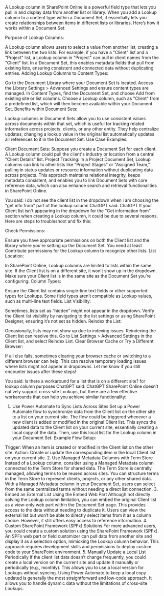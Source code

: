 A Lookup column in SharePoint Online is a powerful field type that lets you pull in and display data from another list or library. When you add a Lookup column to a content type within a Document Set, it essentially lets you create relationships between items in different lists or libraries. Here’s how it works within a Document Set:

Purpose of Lookup Columns:

A Lookup column allows users to select a value from another list, creating a link between the two lists. For example, if you have a "Client" list and a "Project" list, a Lookup column in "Project" can pull in client names from the "Client" list.
In a Document Set, this enables metadata fields that pull from existing lists, ensuring consistent and connected data without duplicating entries.
Adding Lookup Columns to Content Types:

Go to the Document Library where your Document Set is located.
Access the Library Settings > Advanced Settings and ensure content types are managed.
In Content Types, find the Document Set, and choose Add from existing site or list columns.
Choose a Lookup column, such as "Client" from a predefined list, which will then become available within your Document Set.
Benefits within Document Sets:

Lookup columns in Document Sets allow you to use consistent values across documents within that set, which is useful for tracking related information across projects, clients, or any other entity.
They help centralize updates; changing a lookup value in the original list automatically updates all references to it in the Document Set.
Use Case Examples:

Client Document Sets: Suppose you create a Document Set for each client. A Lookup column could pull the client's industry or location from a central "Client Details" list.
Project Tracking: In a Project Document Set, Lookup columns can link to other lists like "Project Stages" or "Assigned Team," pulling in status updates or resource information without duplicating data across projects.
This approach maintains relational integrity, keeps metadata consistent, and enables you to link Document Sets with core reference data, which can also enhance search and retrieval functionalities in SharePoint Online.






You said:
i do not see the client list in the dropdown when i am choosing the "get info from" part of the lookup column
ChatGPT said:
ChatGPT
If your Client list isn't appearing in the dropdown for the "Get information from" section when creating a Lookup column, it could be due to several reasons. Here are steps to troubleshoot and fix this:

Check Permissions:

Ensure you have appropriate permissions on both the Client list and the library where you're setting up the Document Set. You need at least Contribute permissions for the Lookup column to recognize other lists.
List Location:

In SharePoint Online, Lookup columns are limited to lists within the same site. If the Client list is on a different site, it won’t show up in the dropdown. Make sure your Client list is in the same site as the Document Set you’re configuring.
Column Types:

Ensure the Client list contains single-line text fields or other supported types for Lookups. Some field types aren’t compatible as Lookup values, such as multi-line text fields.
List Visibility:

Sometimes, lists set as “hidden” might not appear in the dropdown. Verify the Client list visibility by navigating to the list settings or using SharePoint Designer, ensuring it’s not set as hidden.
Reindex the List:

Occasionally, lists may not show up due to indexing issues. Reindexing the Client list can resolve this. Go to List Settings > Advanced Settings in the Client list, and select Reindex List.
Clear Browser Cache or Try a Different Browser:

If all else fails, sometimes clearing your browser cache or switching to a different browser can help. This can resolve temporary loading issues where lists might not appear in dropdowns.
Let me know if you still encounter issues after these steps!






You said:
Is there a workaround for a list that is on a different site? for lookup column purposes
ChatGPT said:
ChatGPT
SharePoint Online doesn’t natively support cross-site Lookups, but there are a few effective workarounds that can help you achieve similar functionality:

1. Use Power Automate to Sync Lists Across Sites
Set up a Power Automate flow to synchronize data from the Client list on the other site to a list on your current site.
The flow could be triggered whenever a new client is added or modified in the original Client list. This syncs the updated data to the Client list on your current site, essentially creating a local copy of the data.
Then, use this local list for the Lookup column in your Document Set.
Example Flow Setup:

Trigger: When an item is created or modified in the Client list on the other site.
Action: Create or update the corresponding item in the local Client list on your current site.
2. Use Managed Metadata Columns with Term Store
Instead of a Lookup column, consider using a Managed Metadata column connected to the Term Store for shared data. The Term Store is centrally managed, allowing terms to be reused across sites.
You can structure terms in the Term Store to represent clients, projects, or any other shared data.
With a Managed Metadata column in your Document Set, users can select from the same centralized terms without needing a direct list connection.
3. Embed an External List Using the Embed Web Part
Although not directly solving the Lookup column limitation, you can embed the original Client list as a view-only web part within the Document Set page. This provides access to the data without needing to duplicate it.
Users can view the external list but won’t be able to directly select items from it as a column choice. However, it still offers easy access to reference information.
4. Custom SharePoint Framework (SPFx) Solutions
For more advanced users, you could create a custom solution using the SharePoint Framework (SPFx). An SPFx web part or field customizer can pull data from another site and display it as a selection option, mimicking the Lookup column behavior.
This approach requires development skills and permissions to deploy custom code to your SharePoint environment.
5. Manually Update a Local List Periodically
If the client list data doesn’t change frequently, you could create a local version on the current site and update it manually or periodically (e.g., monthly). This allows you to use a local version for Lookups without syncing.
Using Power Automate to keep a local copy updated is generally the most straightforward and low-code approach. It allows you to handle dynamic data without the limitations of cross-site Lookups.
